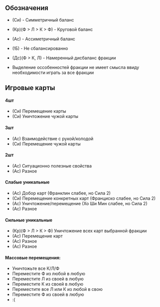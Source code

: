 

## Обозначения

- (Си) - Симметричный баланс    
- (Кр)(Ф > Л > К > Ф) - Круговой баланс    
- (Ас) - Ассиметричный баланс    
- (!Б) - Не сбалансированно
- (Дс)(Ф > К, Л) - Намеренный дисбаланс фракции

- Выделение оссобенностей фракции не имеет смысла ввиду необходимости играть за все фракции

## Игровые карты

#### 4шт
- (Си) Перемещение карты
- (Си) Уничтожение чужой карты

#### 3шт
- (Ас) Взаимодействие с рукой/колодой
- (Си) Перемещение чужой карты

#### 2шт
- (Ас) Ситуационно полезные свойства
- (Ас) Разное

#### Слабые уникальные
- (Ас) Добор карт (Франклин слабее, но Сила 2)
- (Си) Перемещение конкретных карт (Франциско слабее, но Сила 2)
- (Ас) Уничтожение/перемещение (Хо Ши Мин слабее, но Сила 2)
- (Ас) Разное

#### Сильные уникальные
- (Кр)(Ф > Л > К > Ф) Уничтожение всех карт выбранной фракции
- (Ас) Перемещение карт
- (Ас) Разное
- (Ас) Разное

#### Массовые перемещения:
- Уничтожьте все К/Л/Ф
- Переместите Ф из любой в любую
- Переместите Л из своей в любую
- Переместите К из своей в любую
- Переместите все Л или К из любой в свою
- Переместите Ф из своей в любую
- :(
